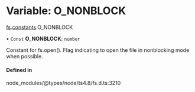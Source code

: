 # Variable: O\_NONBLOCK

[fs](../modules/fs.md).[constants](../modules/fs.constants.md).O_NONBLOCK

• `Const` **O\_NONBLOCK**: `number`

Constant for fs.open(). Flag indicating to open the file in nonblocking mode when possible.

#### Defined in

node_modules/@types/node/ts4.8/fs.d.ts:3210
